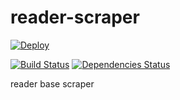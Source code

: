 # reader-scraper

[![Deploy](https://www.herokucdn.com/deploy/button.png)](https://heroku.com/deploy)

[![Build Status](https://travis-ci.org/gorillab/reader-scraper.svg?branch=master)](https://travis-ci.org/gorillab/reader-scraper)
[![Dependencies Status](https://david-dm.org/gorillab/reader-scraper.svg)](https://github.com/gorillab/reader-scraper)

reader base scraper
